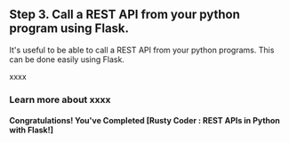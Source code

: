 ## Step 3. Call a REST API from your python program using Flask.

It's useful to be able to call a REST API from your python programs. This can be done easily using Flask.

xxxx

### Learn more about xxxx

#### Congratulations! You've Completed [Rusty Coder : REST APIs in Python with Flask!]
